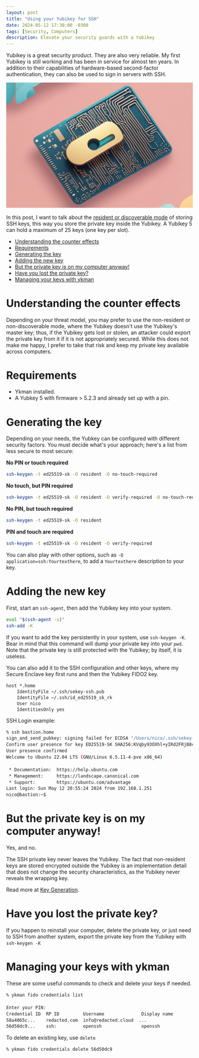 ```yaml
---
layout: post
title: "Using your Yubikey for SSH"
date: 2024-05-12 17:30:00 -0300
tags: [Security, Computers]
description: Elevate your security guards with a Yubikey
---
```


Yubikey is a great security product. They are also very reliable. My first Yubikey is still working and has been in service for almost ten years. In addition to their capabilities of hardware-based second-factor authentication, they can also be used to sign in servers with SSH.

![Yubikey AI generated image](/assets/images/yubikey-1/header.jpeg)


In this post, I want to talk about the [resident or discoverable mode](https://developers.yubico.com/Passkeys/Passkey_concepts/Discoverable_vs_non-discoverable_credentials.html) of storing SSH keys, this way you store the private key inside the Yubikey. A Yubikey 5 can hold a maximum of 25 keys (one key per slot).

- [Understanding the counter effects](#understanding-the-counter-effects)
- [Requirements](#requirements)
- [Generating the key](#generating-the-key)
- [Adding the new key](#adding-the-new-key)
- [But the private key is on my computer anyway!](#but-the-private-key-is-on-my-computer-anyway)
- [Have you lost the private key?](#have-you-lost-the-private-key)
- [Managing your keys with ykman](#managing-your-keys-with-ykman)


# Understanding the counter effects

Depending on your threat model, you may prefer to use the non-resident or non-discoverable mode, where the Yubikey doesn't use the Yubikey's master key; thus, if the Yubikey gets lost or stolen, an attacker could export the private key from it if it is not appropriately secured. While this does not make me happy, I prefer to take that risk and keep my private key available across computers.


# Requirements
* Ykman installed.
* A Yubkey 5 with firmware > 5.2.3 and already set up with a pin.

# Generating the key
Depending on your needs, the Yubkey can be configured with different security factors. You must decide what's your approach; here's a list from less secure to most secure:

**No PIN or touch required**

```bash
ssh-keygen -t ed25519-sk -O resident -O no-touch-required
```

**No touch, but PIN required**

```bash
ssh-keygen -t ed25519-sk -O resident -O verify-required -O no-touch-required
```

**No PIN, but touch required**

```bash
ssh-keygen -t ed25519-sk -O resident
```

**PIN and touch are required**

```bash
ssh-keygen -t ed25519-sk -O resident -O verify-required
```

You can also play with other options, such as `-O application=ssh:Yourtexthere`, to add a `Yourtexthere` description to your key.

# Adding the new key

First, start an `ssh-agent`, then add the Yubikey key into your system.

```bash
eval "$(ssh-agent -s)"
ssh-add -K
```

If you want to add the key persistently in your system, use `ssh-keygen -K`. Bear in mind that this command will dump your private key into your `pwd`. Note that the private key is still protected with the Yubikey; by itself, it is useless.

You can also add it to the SSH configuration and other keys, where my Secure Enclave key first runs and then the Yubikey FIDO2 key.

```
host *.home
    IdentityFile ~/.ssh/sekey-ssh.pub
    IdentityFile ~/.ssh/id_ed25519_sk_rk
    User nico
    IdentitiesOnly yes
```

SSH Login example:

```bash
% ssh bastion.home
sign_and_send_pubkey: signing failed for ECDSA "/Users/nico/.ssh/sekey-ssh.pub" from agent: communication with agent failed
Confirm user presence for key ED25519-SK SHA256:KVqby93OXhl+yIRd2FRjB8cXVYQ/xX0wqhO1oo6lhPQ
User presence confirmed
Welcome to Ubuntu 22.04 LTS (GNU/Linux 6.5.11-4-pve x86_64)

 * Documentation:  https://help.ubuntu.com
 * Management:     https://landscape.canonical.com
 * Support:        https://ubuntu.com/advantage
Last login: Sun May 12 20:55:24 2024 from 192.168.1.251
nico@bastion:~$
```


# But the private key is on my computer anyway!

Yes, and no.

The SSH private key never leaves the Yubikey. The fact that non-resident keys are stored encrypted outside the Yubikey is an implementation detail that does not change the security characteristics, as the Yubikey never reveals the wrapping key.

Read more at [Key Generation](https://developers.yubico.com/U2F/Protocol_details/Key_generation.html).


# Have you lost the private key?

If you happen to reinstall your computer, delete the private key, or just need to SSH from another system, export the private key from the Yubikey with `ssh-keygen -K`


# Managing your keys with ykman
These are some useful commands to check and delete your keys if needed.

```bash
% ykman fido credentials list

Enter your PIN:
Credential ID  RP ID         Username              Display name
58a4065c...    redacted.com  info@redacted.cloud  ...
56d50dc9...    ssh:          openssh               openssh
```

To delete an existing key, use `delete`

```bash
% ykman fido credentials delete 56d50dc9
```